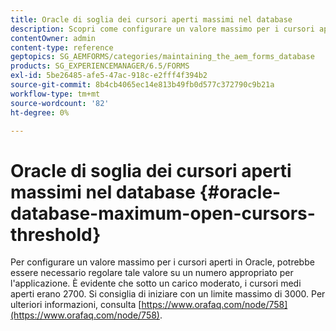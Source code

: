 ```yaml
---
title: Oracle di soglia dei cursori aperti massimi nel database
description: Scopri come configurare un valore massimo per i cursori aperti in Oracle.
contentOwner: admin
content-type: reference
geptopics: SG_AEMFORMS/categories/maintaining_the_aem_forms_database
products: SG_EXPERIENCEMANAGER/6.5/FORMS
exl-id: 5be26485-afe5-47ac-918c-e2fff4f394b2
source-git-commit: 8b4cb4065ec14e813b49fb0d577c372790c9b21a
workflow-type: tm+mt
source-wordcount: '82'
ht-degree: 0%

---
```


# Oracle di soglia dei cursori aperti massimi nel database {#oracle-database-maximum-open-cursors-threshold}

Per configurare un valore massimo per i cursori aperti in Oracle, potrebbe essere necessario regolare tale valore su un numero appropriato per l&#39;applicazione. È evidente che sotto un carico moderato, i cursori medi aperti erano 2700. Si consiglia di iniziare con un limite massimo di 3000. Per ulteriori informazioni, consulta [https://www.orafaq.com/node/758](https://www.orafaq.com/node/758).
